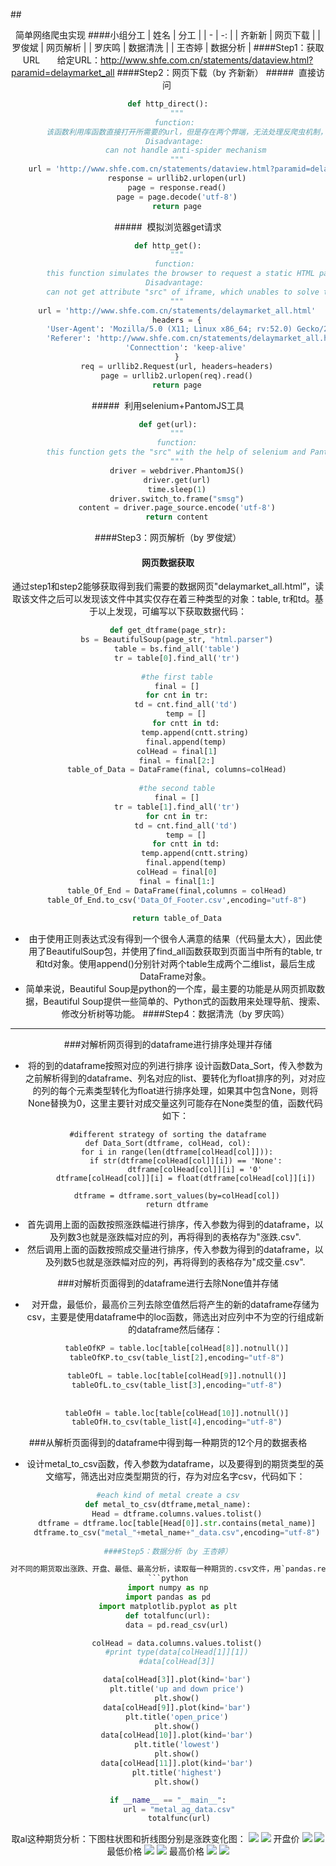 ##<center>简单网络爬虫实现
####小组分工
| 姓名 | 分工 | 
| - | -: | 
| 齐新新 | 网页下载 | 
| 罗俊斌 | 网页解析 | 
| 罗庆鸣 | 数据清洗 |
| 王杏婷 | 数据分析 |
####Step1：获取URL
&nbsp;&nbsp;&nbsp;&nbsp;&nbsp;&nbsp;给定URL：http://www.shfe.com.cn/statements/dataview.html?paramid=delaymarket_all
####Step2：网页下载（by 齐新新）
#####&nbsp;&nbsp;直接访问 
```python
def http_direct():
    """
    function: 
        该函数利用库函数直接打开所需要的url，但是存在两个弊端，无法处理反爬虫机制，无法获取动态网页，只能得到静态HTML
    Disadvantage: 
        can not handle anti-spider mechanism
    """
    url = 'http://www.shfe.com.cn/statements/dataview.html?paramid=delaymarket_all'
    response = urllib2.urlopen(url)
    page = response.read()
    page = page.decode('utf-8')
    return page
```

#####&nbsp;&nbsp;模拟浏览器get请求
```python
def http_get():
    """
    function: 
        this function simulates the browser to request a static HTML page from the web server.
    Disadvantage: 
        can not get attribute "src" of iframe, which unables to solve the problem of dynamic page acquisition
    """
    url = 'http://www.shfe.com.cn/statements/delaymarket_all.html'
    headers = {
        'User-Agent': 'Mozilla/5.0 (X11; Linux x86_64; rv:52.0) Gecko/20100101 Firefox/52.0',
        'Referer': 'http://www.shfe.com.cn/statements/delaymarket_all.html',
        'Connecttion': 'keep-alive'
    }
    req = urllib2.Request(url, headers=headers)
    page = urllib2.urlopen(req).read()
    return page
```
#####&nbsp;&nbsp;利用selenium+PantomJS工具
```python
def get(url):
    """
    function:
        this function gets the "src" with the help of selenium and PantomJS, which enables spider to get the dynamic webpage
    """
    driver = webdriver.PhantomJS()
    driver.get(url)
    time.sleep(1)
    driver.switch_to.frame("smsg")
    content = driver.page_source.encode('utf-8')
    return content
```
####Step3：网页解析（by 罗俊斌）
#### 网页数据获取
通过step1和step2能够获取得到我们需要的数据网页"delaymarket_all.html”，读取该文件之后可以发现该文件中其实仅存在着三种类型的对象：table, tr和td。基于以上发现，可编写以下获取数据代码：

```python
def get_dtframe(page_str):
    bs = BeautifulSoup(page_str, "html.parser")
    table = bs.find_all('table')
    tr = table[0].find_all('tr')
    
    #the first table
    final = []
    for cnt in tr:
        td = cnt.find_all('td')
        temp = []
        for cntt in td:
            temp.append(cntt.string)
        final.append(temp)
    colHead = final[1]
    final = final[2:]
    table_of_Data = DataFrame(final, columns=colHead)
    
    #the second table
    final = []
    tr = table[1].find_all('tr')
    for cnt in tr:
        td = cnt.find_all('td')
        temp = []
        for cntt in td:
            temp.append(cntt.string)
        final.append(temp)
    colHead = final[0]
    final = final[1:]
    table_Of_End = DataFrame(final,columns = colHead)
    table_Of_End.to_csv('Data_Of_Footer.csv',encoding="utf-8")
    
    return table_of_Data
```

* 由于使用正则表达式没有得到一个很令人满意的结果（代码量太大），因此使用了BeautifulSoup包，并使用了find_all函数获取到页面当中所有的table, tr和td对象。使用append()分别针对两个table生成两个二维list，最后生成DataFrame对象。
* 简单来说，Beautiful Soup是python的一个库，最主要的功能是从网页抓取数据，Beautiful Soup提供一些简单的、Python式的函数用来处理导航、搜索、修改分析树等功能。
####Step4：数据清洗（by 罗庆鸣）
---
###对解析网页得到的dataframe进行排序处理并存储
*   将的到的dataframe按照对应的列进行排序
    设计函数Data_Sort，传入参数为之前解析得到的dataframe、列名对应的list、要转化为float排序的列，对对应的列的每个元素类型转化为float进行排序处理，如果其中包含None，则将None替换为0，这里主要针对成交量这列可能存在None类型的值，函数代码如下：
```
#different strategy of sorting the dataframe
def Data_Sort(dtframe, colHead, col):
    for i in range(len(dtframe[colHead[col]])):
        if str(dtframe[colHead[col]][i]) == 'None':
            dtframe[colHead[col]][i] = '0'
        dtframe[colHead[col]][i] = float(dtframe[colHead[col]][i])

    dtframe = dtframe.sort_values(by=colHead[col])
    return dtframe
```
*   首先调用上面的函数按照涨跌幅进行排序，传入参数为得到的dataframe，以及列数3也就是涨跌幅对应的列，再将得到的表格存为"涨跌.csv".
*   然后调用上面的函数按照成交量进行排序，传入参数为得到的dataframe，以及列数5也就是涨跌幅对应的列，再将得到的表格存为"成交量.csv".

###对解析页面得到的dataframe进行去除None值并存储
*   对开盘，最低价，最高价三列去除空值然后将产生的新的dataframe存储为csv，主要是使用dataframe中的loc函数，筛选出对应列中不为空的行组成新的dataframe然后储存：
```python
    tableOfKP = table.loc[table[colHead[8]].notnull()]
    tableOfKP.to_csv(table_list[2],encoding="utf-8")

    tableOfL = table.loc[table[colHead[9]].notnull()]
    tableOfL.to_csv(table_list[3],encoding="utf-8")
    
    
    tableOfH = table.loc[table[colHead[10]].notnull()]
    tableOfH.to_csv(table_list[4],encoding="utf-8")
```
###从解析页面得到的dataframe中得到每一种期货的12个月的数据表格
*   设计metal_to_csv函数，传入参数为dataframe，以及要得到的期货类型的英文缩写，筛选出对应类型期货的行，存为对应名字csv，代码如下：
```python
#each kind of metal create a csv
def metal_to_csv(dtframe,metal_name):
    Head = dtframe.columns.values.tolist()
    dtframe = dtframe.loc[table[Head[0]].str.contains(metal_name)]
    dtframe.to_csv("metal_"+metal_name+"_data.csv",encoding="utf-8")
    
####Step5：数据分析（by 王杏婷）

对不同的期货取出涨跌、开盘、最低、最高分析，读取每一种期货的.csv文件，用`pandas.read_csv`读取，拿到`dataframe`，然后用`matplotlib.pyplot`画图分析，将代码写成一个函数，方便拿每一种期货数据分析，具体代码如下：
```python
import numpy as np
import pandas as pd
import matplotlib.pyplot as plt
def totalfunc(url):
    data = pd.read_csv(url)

    colHead = data.columns.values.tolist()
    #print type(data[colHead[1]][1])
    #data[colHead[3]]

    data[colHead[3]].plot(kind='bar')
    plt.title('up and down price')
    plt.show()
    data[colHead[9]].plot(kind='bar')
    plt.title('open_price')
    plt.show()
    data[colHead[10]].plot(kind='bar')
    plt.title('lowest')
    plt.show()
    data[colHead[11]].plot(kind='bar')
    plt.title('highest')
    plt.show()

if __name__ == "__main__":
     url = "metal_ag_data.csv"
     totalfunc(url)
```

取al这种期货分析：下图柱状图和折线图分别是涨跌变化图：
<img src="https://github.com/Alva00/python_proj1/blob/master/al_updownprice.png?raw=true">
<img src="https://github.com/Alva00/python_proj1/blob/master/al_updownprice2.png?raw=true">
开盘价
<img src="https://github.com/Alva00/python_proj1/blob/master/al_openprice.png?raw=true">
<img src="https://github.com/Alva00/python_proj1/blob/master/al_openprice2.png?raw=true">
最低价格
<img src="https://github.com/Alva00/python_proj1/blob/master/al_lowest.png?raw=true">
<img src="https://github.com/Alva00/python_proj1/blob/master/al_lowest2.png?raw=true">
最高价格
<img src="https://github.com/Alva00/python_proj1/blob/master/al_highest.png?raw=true">
<img src="https://github.com/Alva00/python_proj1/blob/master/al_highest2.png?raw=true">